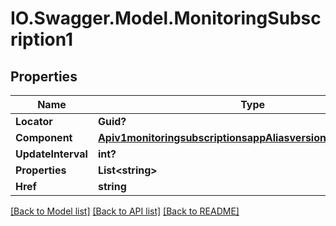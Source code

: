 # IO.Swagger.Model.MonitoringSubscription1
## Properties

Name | Type | Description | Notes
------------ | ------------- | ------------- | -------------
**Locator** | **Guid?** |  | [optional] 
**Component** | [**Apiv1monitoringsubscriptionsappAliasversionAliasComponent**](Apiv1monitoringsubscriptionsappAliasversionAliasComponent.md) |  | [optional] 
**UpdateInterval** | **int?** |  | [optional] 
**Properties** | **List&lt;string&gt;** |  | [optional] 
**Href** | **string** |  | [optional] 

[[Back to Model list]](../README.md#documentation-for-models) [[Back to API list]](../README.md#documentation-for-api-endpoints) [[Back to README]](../README.md)

